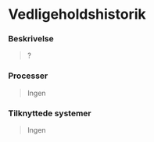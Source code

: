 # Vedligeholdshistorik

### Beskrivelse

> ?

### Processer

> Ingen

### Tilknyttede systemer

> Ingen
